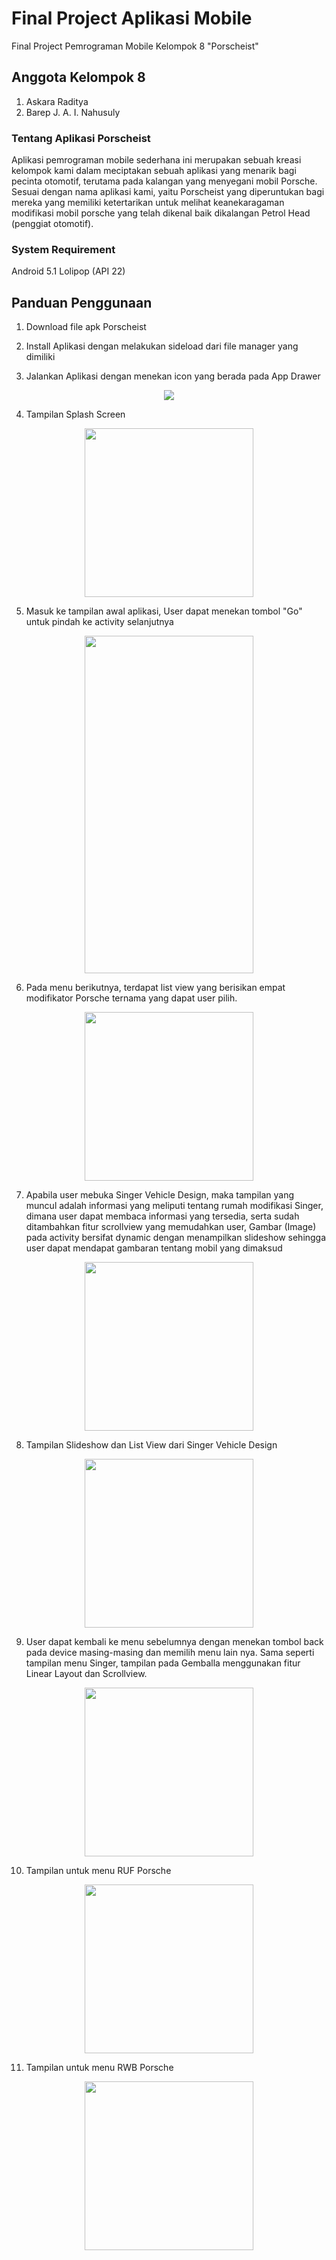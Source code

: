 # Final Project Aplikasi Mobile 

Final Project Pemrograman Mobile Kelompok 8 "Porscheist"

## Anggota Kelompok 8

1. Askara Raditya
2. Barep J. A. I. Nahusuly

### Tentang Aplikasi Porscheist

Aplikasi pemrograman mobile sederhana ini merupakan sebuah kreasi kelompok kami dalam meciptakan sebuah aplikasi yang menarik bagi pecinta otomotif, terutama pada kalangan yang menyegani mobil Porsche. Sesuai dengan nama aplikasi kami, yaitu Porscheist yang diperuntukan bagi mereka yang memiliki ketertarikan untuk melihat keanekaragaman modifikasi mobil porsche yang telah dikenal baik dikalangan Petrol Head (penggiat otomotif).


### System Requirement

Android 5.1 Lolipop (API 22)

## Panduan Penggunaan

1. Download file apk Porscheist 

2. Install Aplikasi dengan melakukan sideload dari file manager yang dimiliki

3. Jalankan Aplikasi dengan menekan icon yang berada pada App Drawer

<p align="center">
  <img src="https://user-images.githubusercontent.com/55522992/71083252-2a4a2e80-21c5-11ea-88e6-1927e9d6d174.jpg">
</p>

4. Tampilan Splash Screen

<p align="center">
<img src="https://user-images.githubusercontent.com/55522992/71083792-6d58d180-21c6-11ea-9d6c-7c904127d314.png"540px" width="270px">
</p>

5. Masuk ke tampilan awal aplikasi, User dapat menekan tombol "Go" untuk pindah ke activity selanjutnya


<p align="center">
<img src="https://user-images.githubusercontent.com/55522992/71083987-d80a0d00-21c6-11ea-9899-42626a0872da.png"height="540px" width="270px"> 
</p>

6. Pada menu berikutnya, terdapat list view yang berisikan empat modifikator Porsche ternama yang dapat user pilih.

<p align="center">
<img src="https://user-images.githubusercontent.com/55522992/71084137-30410f00-21c7-11ea-8d46-f36f6d4130c1.png"540px" width="270px">
</p>

7. Apabila user mebuka Singer Vehicle Design, maka tampilan yang muncul adalah informasi yang meliputi tentang rumah modifikasi Singer, dimana user dapat membaca informasi yang tersedia, serta sudah ditambahkan fitur scrollview yang memudahkan user, Gambar (Image) pada activity bersifat dynamic dengan menampilkan slideshow sehingga user dapat mendapat gambaran tentang mobil yang dimaksud

<p align="center">
 <img src="https://user-images.githubusercontent.com/55522992/71084612-44d1d700-21c8-11ea-9590-b8ffe8bae428.png"540px" width="270px">
 </p>
 
 8. Tampilan Slideshow dan List View dari Singer Vehicle Design
 
 <p align="center">
 <img src="https://user-images.githubusercontent.com/55522992/71086073-7f893e80-21cb-11ea-8d43-1bf0e9a66c4c.gif"540px" width="270px">
 </p>
 
 
 9. User dapat kembali ke menu sebelumnya dengan menekan tombol back pada device masing-masing dan memilih menu lain nya. Sama seperti tampilan menu Singer, tampilan pada Gemballa menggunakan fitur Linear Layout dan Scrollview.
 
 <p align="center">
 <img src="https://user-images.githubusercontent.com/55522992/71085007-199bb780-21c9-11ea-8d73-0289952eea10.png"540px" width="270px">
 </p>
 
 10. Tampilan untuk menu RUF Porsche
 
 <p align="center">
 <img src="https://user-images.githubusercontent.com/55522992/71085360-e1e13f80-21c9-11ea-94b6-5e4f0e729b9e.png"540px" width="270px">
 </p>
 
 11. Tampilan untuk menu RWB Porsche
 
  <p align="center">
 <img src="https://user-images.githubusercontent.com/55522992/71085432-1ead3680-21ca-11ea-9b8a-2972aac1d3a9.png"540px" width="270px">
 </p>
